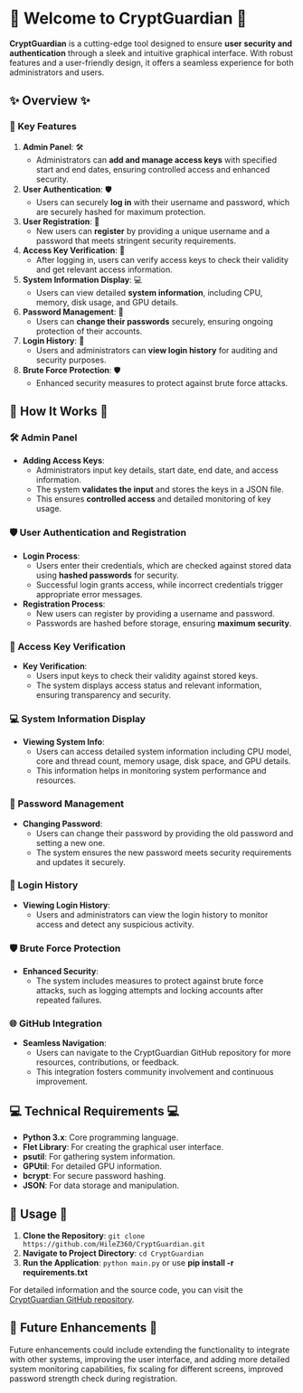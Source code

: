 # 🎉 Welcome to **CryptGuardian** 🎉

**CryptGuardian** is a cutting-edge tool designed to ensure **user security and authentication** through a sleek and intuitive graphical interface. With robust features and a user-friendly design, it offers a seamless experience for both administrators and users.

## ✨ Overview ✨

### 🔐 Key Features
1. **Admin Panel**: 🛠
   - Administrators can **add and manage access keys** with specified start and end dates, ensuring controlled access and enhanced security.
2. **User Authentication**: 🛡
   - Users can securely **log in** with their username and password, which are securely hashed for maximum protection.
3. **User Registration**: 📝
   - New users can **register** by providing a unique username and a password that meets stringent security requirements.
4. **Access Key Verification**: 🔑
   - After logging in, users can verify access keys to check their validity and get relevant access information.
5. **System Information Display**: 💻
   - Users can view detailed **system information**, including CPU, memory, disk usage, and GPU details.
6. **Password Management**: 🔄
   - Users can **change their passwords** securely, ensuring ongoing protection of their accounts.
7. **Login History**: 📜
   - Users and administrators can **view login history** for auditing and security purposes.
8. **Brute Force Protection**: 🛡
   - Enhanced security measures to protect against brute force attacks.

## 🎨 How It Works 🎨

### 🛠 Admin Panel
- **Adding Access Keys**:
  - Administrators input key details, start date, end date, and access information.
  - The system **validates the input** and stores the keys in a JSON file.
  - This ensures **controlled access** and detailed monitoring of key usage.

### 🛡 User Authentication and Registration
- **Login Process**:
  - Users enter their credentials, which are checked against stored data using **hashed passwords** for security.
  - Successful login grants access, while incorrect credentials trigger appropriate error messages.
- **Registration Process**:
  - New users can register by providing a username and password.
  - Passwords are hashed before storage, ensuring **maximum security**.

### 🔑 Access Key Verification
- **Key Verification**:
  - Users input keys to check their validity against stored keys.
  - The system displays access status and relevant information, ensuring transparency and security.

### 💻 System Information Display
- **Viewing System Info**:
  - Users can access detailed system information including CPU model, core and thread count, memory usage, disk space, and GPU details.
  - This information helps in monitoring system performance and resources.

### 🔄 Password Management
- **Changing Password**:
  - Users can change their password by providing the old password and setting a new one.
  - The system ensures the new password meets security requirements and updates it securely.

### 📜 Login History
- **Viewing Login History**:
  - Users and administrators can view the login history to monitor access and detect any suspicious activity.

### 🛡 Brute Force Protection
- **Enhanced Security**:
  - The system includes measures to protect against brute force attacks, such as logging attempts and locking accounts after repeated failures.

### 🌐 GitHub Integration
- **Seamless Navigation**:
  - Users can navigate to the CryptGuardian GitHub repository for more resources, contributions, or feedback.
  - This integration fosters community involvement and continuous improvement.

## 💻 Technical Requirements 💻

- **Python 3.x**: Core programming language.
- **Flet Library**: For creating the graphical user interface.
- **psutil**: For gathering system information.
- **GPUtil**: For detailed GPU information.
- **bcrypt**: For secure password hashing.
- **JSON**: For data storage and manipulation.

## 🚀 Usage 🚀

1. **Clone the Repository**: `git clone https://github.com/HileZ360/CryptGuardian.git`
2. **Navigate to Project Directory**: `cd CryptGuardian`
3. **Run the Application**: `python main.py`
or use **pip install -r requirements.txt**

For detailed information and the source code, you can visit the [CryptGuardian GitHub repository](https://github.com/HileZ360/CryptGuardian).

## 🌟 Future Enhancements 🌟

Future enhancements could include extending the functionality to integrate with other systems, improving the user interface, and adding more detailed system monitoring capabilities, fix scaling for different screens, improved password strength check during registration.
